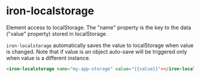 iron-localstorage
=================

Element access to localStorage.  The "name" property
is the key to the data ("value" property) stored in localStorage.

`iron-localstorage` automatically saves the value to localStorage when
value is changed.  Note that if value is an object auto-save will be
triggered only when value is a different instance.

```html
<iron-localstorage name="my-app-storage" value="{{value}}"></iron-localstorage>
```
